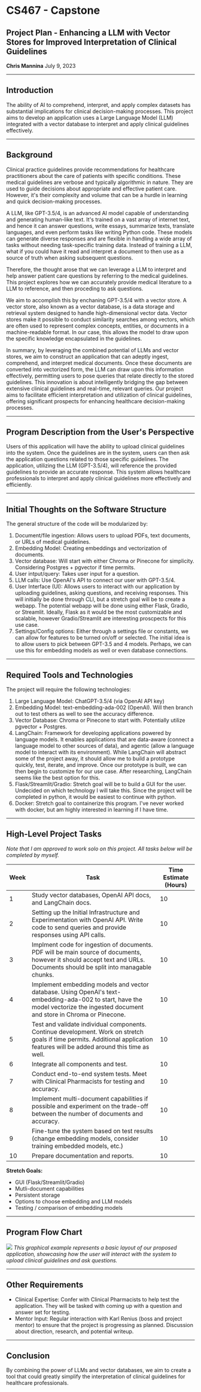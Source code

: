 # CS467 - Capstone

## Project Plan - Enhancing a LLM with Vector Stores for Improved Interpretation of Clinical Guidelines  

**Chris Mannina**
July 9, 2023

---

## Introduction
The ability of AI to comprehend, interpret, and apply complex datasets has substantial implications for clinical decision-making processes. This project aims to develop an application uses a Large Language Model (LLM) integrated with a vector database to interpret and apply clinical guidelines effectively.

---

## Background
Clinical practice guidelines provide recommendations for healthcare practitioners about the care of patients with specific conditions. These medical guidelines are verbose and typically algorithmic in nature. They are used to guide decisions about appropriate and effective patient care. However, it's their complexity and volume that can be a hurdle in learning and quick decision-making processes. 

A LLM, like GPT-3.5/4, is an advanced AI model capable of understanding and generating human-like text. It's trained on a vast array of internet text, and hence it can answer questions, write essays, summarize texts, translate languages, and even perform tasks like writing Python code. These models can generate diverse responses and are flexible in handling a wide array of tasks without needing task-specific training data. Instead of training a LLM, what if you could have it read and interpret a document to then use as a source of truth when asking subsequent questions. 

Therefore, the thought arose that we can leverage a LLM to interpret and help answer patient care questions by referring to the medical guidelines. This project explores how we can accurately provide medical literature to a LLM to reference, and then proceding to ask questions. 

We aim to accomplish this by enchaning GPT-3.5/4 with a vector store. A vector store, also known as a vector database, is a data storage and retrieval system designed to handle high-dimensional vector data. Vector stores make it possible to conduct similarity searches among vectors, which are often used to represent complex concepts, entities, or documents in a machine-readable format. In our case, this allows the model to draw upon the specific knowledge encapsulated in the guidelines.

In summary, by leveraging the combined potential of LLMs and vector stores, we aim to construct an application that can adeptly ingest, comprehend, and interpret medical documents. Once these documents are converted into vectorized form, the LLM can draw upon this information effectively, permitting users to pose queries that relate directly to the stored guidelines. This innovation is about intelligently bridging the gap between extensive clinical guidelines and real-time, relevant queries. Our project aims to facilitate efficient interpretation and utilization of clinical guidelines, offering significant prospects for enhancing healthcare decision-making processes.

---

## Program Description from the User's Perspective
Users of this application will have the ability to upload clinical guidelines into the system. Once the guidelines are in the system, users can then ask the application questions related to those specific guidelines. The application, utilizing the LLM (GPT-3.5/4), will reference the provided guidelines to provide an accurate response. This system allows healthcare professionals to interpret and apply clinical guidelines more effectively and efficiently.

---

## Initial Thoughts on the Software Structure
The general structure of the code will be modularized by:
1. Document/file ingestion: Allows users to upload PDFs, text documents, or URLs of medical guidelines.
2. Embedding Model: Creating embeddings and vectorization of documents.
3. Vector database: Will start with either Chroma or Pinecone for simplicity. Considering Postgres + pgvector if time permits. 
4. User intput/query: Takes user input for a question.
5. LLM calls: Use OpenAI's API to connect our user with GPT-3.5/4. 
6. User Interface (UI): Allows users to interact with our application by uploading guidelines, asking questions, and receiving responses. This will initially be done through CLI, but a stretch goal will be to create a webapp. The potential webapp will be done using either Flask, Gradio, or Streamlit. Ideally, Flask as it would be the most customizable and scalable, however Gradio/Streamlit are interesting proscpects for this use case.
7. Settings/Config options: Either through a settings file or constants, we can allow for features to be turned on/off or selected. The initial idea is to allow users to pick between GPT-3.5 and 4 models. Perhaps, we can use this for embedding models as well or even database connections.

---

## Required Tools and Technologies

The project will require the following technologies:

1. Large Language Model: ChatGPT-3.5/4 (via OpenAI API key)
2. Embedding Model: text-embedding-ada-002 (OpenAI). Will then branch out to test others as well to see the accuracy difference. 
3. Vector Database: Chroma or Pinecone to start with. Potentially utilize pgvector + Postgres.
4. LangChain: Framework for developing applications powered by language models. It enables applications that are data-aware (connect a language model to other sources of data), and agentic (allow a language model to interact with its environment). While LangChain will abstract some of the project away, it should allow me to build a prototype quickly, test, iterate, and improve. Once our prototype is built, we can then begin to customize for our use case. After researching, LangChain seems like the best option for this. 
5. Flask/Streamlit/Gradio: Stretch goal will be to build a GUI for the user. Undecided on which technology I will take this. Since the project will be completed in python, it would be easiest to continue with python. 
6. Docker: Stretch goal to containerize this program. I've never worked with docker, but am highly interested in learning if I have time. 

---

## High-Level Project Tasks

*Note that I am approved to work solo on this project. All tasks below will be completed by myself.*

| Week | Task                                                                                                                                                                            | Time Estimate (Hours) |
| ---- | ------------------------------------------------------------------------------------------------------------------------------------------------------------------------------- | --------------------- |
| 1    | Study vector databases, OpenAI API docs, and LangChain docs.                                                                                                                    | 10                    |
| 2    | Setting up the Initial Infrastructure and Experimentation with OpenAI API. Write code to send queries and provide responses using API calls.                                    | 10                    |
| 3    | Implment code for ingestion of documents. PDF will be main source of documents, however it should accept text and URLs. Documents should be split into managable chunks.        | 10                    |
| 4    | Implement embedding models and vector database. Using OpenAI's text-embedding-ada-002 to start, have the model vectorize the ingested document and store in Chroma or Pinecone. | 10                    |
| 5    | Test and validate individual components. Continue development. Work on stretch goals if time permits. Additional application features will be added around this time as well.   | 10                    |
| 6    | Integrate all components and test.                                                                                                                                              | 10                    |
| 7    | Conduct end-to-end system tests. Meet with Clinical Pharmacists for testing and accuracy.                                                                                       | 10                    |
| 8    | Implement multi-document capabilities if possible and experiment on the trade-off between the number of documents and accuracy.                                                 | 10                    |
| 9    | Fine-tune the system based on test results (change embedding models, consider training embedded models, etc.)                                                                   | 10                    |
| 10   | Prepare documentation and reports.                                                                                                                                              | 10                    |

**Stretch Goals:**
- GUI (Flask/Streamlit/Gradio)
- Mutli-document capabilities
- Persistent storage
- Options to choose embedding and LLM models
- Testing / comparison of embedding models

---

## Program Flow Chart
[![](https://mermaid.ink/img/pako:eNqdlM1u4jAURl_FcjetBNNC-M1ipAwwCKlIzATYNLNwbaeJSGxkOyoV4t17k5hQBKM2ZRWuz_ns2DfeYyoZxy5-UWQboeWvQCCkzVvC0QqFcZK4Nx3WI2zQ0EbJDXdvHMexz83XmJnIbW93J8mzkkP6hHYqKez1LqQGlYlUMBaGRw51UfeUNRvbsNZwQPtfXYH_LWs0-Y619q1FO86g1_6iNbVS-4G0nrufSqunAK80VwH-h5pNBH-2iSRMo7GkWcqFCTDUfyJvH2BvsQjwIbe8kp0Jxnf8gp2Nb49jkHuXC7DbheFvk9icBBQLI9EoysRGW9nP5QL7EFtk-DZjpDgxMOskfeaMxeLlqI4m8DJVFc2h9xJ4r9yFEyjnN1KdqbACtOYUyqgYs1FrH6LO60XOqozx9EajPxnXJpbiuEMfNsbnRNEIJroanYNwuAX5l5tMCY1GidQQh-bE0Chf_ZLvzJXk35zD4ZxR5SZOF8um86N737HSFF7g8XGObmHgzq5-WmZMueCq2EJP6Nf8jC6mOS6rBBDkl01SgKscTGKx8YuOe0DVhxgO4Xe1z054qx7eroc79fBOPbxb4cMhpdXV8j-8Vw_v18MH9fDh53ggcAOnXKUkZnBr7_OAAJuIp9C8LjwyojYBDsQBOJIZ6b8Jil2jMt7A2ZZBT41jApd9it2QJLqqTlgMX4AtHt4BIiL-DA?type=png)](https://mermaid.live/edit#pako:eNqdlM1u4jAURl_FcjetBNNC-M1ipAwwCKlIzATYNLNwbaeJSGxkOyoV4t17k5hQBKM2ZRWuz_ns2DfeYyoZxy5-UWQboeWvQCCkzVvC0QqFcZK4Nx3WI2zQ0EbJDXdvHMexz83XmJnIbW93J8mzkkP6hHYqKez1LqQGlYlUMBaGRw51UfeUNRvbsNZwQPtfXYH_LWs0-Y619q1FO86g1_6iNbVS-4G0nrufSqunAK80VwH-h5pNBH-2iSRMo7GkWcqFCTDUfyJvH2BvsQjwIbe8kp0Jxnf8gp2Nb49jkHuXC7DbheFvk9icBBQLI9EoysRGW9nP5QL7EFtk-DZjpDgxMOskfeaMxeLlqI4m8DJVFc2h9xJ4r9yFEyjnN1KdqbACtOYUyqgYs1FrH6LO60XOqozx9EajPxnXJpbiuEMfNsbnRNEIJroanYNwuAX5l5tMCY1GidQQh-bE0Chf_ZLvzJXk35zD4ZxR5SZOF8um86N737HSFF7g8XGObmHgzq5-WmZMueCq2EJP6Nf8jC6mOS6rBBDkl01SgKscTGKx8YuOe0DVhxgO4Xe1z054qx7eroc79fBOPbxb4cMhpdXV8j-8Vw_v18MH9fDh53ggcAOnXKUkZnBr7_OAAJuIp9C8LjwyojYBDsQBOJIZ6b8Jil2jMt7A2ZZBT41jApd9it2QJLqqTlgMX4AtHt4BIiL-DA)
*This graphical example represents a basic layout of our proposed application, showcasing how the user will interact with the system to upload clinical guidelines and ask questions.*

---

## Other Requirements
- Clinical Expertise: Confer with Clinical Pharmacists to help test the application. They will be tasked with coming up with a question and answer set for testing. 
- Mentor Input: Regular interaction with Karl Renius (boss and project mentor) to ensure that the project is progressing as planned. Discussion about direction, research, and potential writeup. 

---

## Conclusion
By combining the power of LLMs and vector databases, we aim to create a tool that could greatly simplify the interpretation of clinical guidelines for healthcare professionals. 


